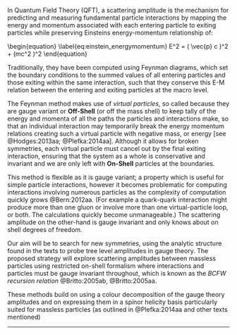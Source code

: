 <!-- Abstract -->
<!-- # General outline
* A definition of Scattering amplitudes
* How have they been calculated using Feynman diagrams
* (How do they relate to Gauge theory)
* Problem with current method of computation (using Feynman diagrams)
* difference between On-shell and Off-shell
* Aim: To find and produce generators using the 'On-Shell' methods.
Guage theories and spinnor matricies for Gluons and massless particles were
-->

<!-- Course page notes

Please submit a title and abstract of your project in a single 1-page PDF document.

The abstract should include a Purpose / Problem Statement, a description of your approach or methods used, as well as a description of your results (obtained or anticipated) and their expected impact on other researchers.

Undergraduate Research Conference Applications

This abstract could be developed into an application to participate in an undergraduate research conferences (e.g., the British Conference on Undergraduate Research, the IoP Conference of Astronomy and Physics Students).  Please discuss this with your project supervisor if you are interested in participating and submitting an abstract.  
-->



<!-- ## Scattering Amplitudes -->

In Quantum Field Theory (QFT), a scattering amplitude is the mechanism for predicting and measuring fundamental particle interactions by mapping the energy and momentum associated with each entering particle to exiting particles while preserving Einsteins energy-momentum relationship of:

\begin{equation}
  \label{eq:einstein_energymomentum}
  E^2 = ( \vec{p} c )^2 + (mc^2 )^2
\end{equation}

<!-- ## Feynman Diagrams -->
Traditionally, they have been computed using Feynman diagrams, which set the boundary conditions to the summed values of all entering particles and those exiting within the same interaction, such that they conserve this E-M relation between the entering and exiting particles at the macro level.

The Feynman method makes use of *virtual particles*, so called because they are gauge variant or **Off-Shell** (or off the mass shell) to keep tally of the energy and momenta of all the paths the particles and interactions make, so that an individual interaction may temporarily break the energy momentum relations creating such a virtual particle with negative mass, or energy [see @Hodges:2013aa; @Plefka:2014aa]. Although it allows for broken symmetries, each virtual particle must cancel out by the final exiting interaction, ensuring that the system as a whole is conservative and invariant and we are only left with **On-Shell** particles at the boundaries.

<!-- Graph that out and you get a parabolic surface for massive particles, and a cone for massless particles, like photons. This is known as the mass shell. The momentum of a real particle can be represented by a vector lying along the shells’ surface. The point is that real particles have momentum vectors that are on the shell – not inside it, but on it. -->

This method is flexible as it is gauge variant; a property which is useful for simple particle interactions, however it becomes problematic for computing interactions involving numerous particles as the complexity of computation quickly grows @Bern:2012aa. (For example a quark-quark interaction might produce more than one gluon or involve more than one virtual-particle loop, or both. The calculations quickly become unmanageable.)  The scattering amplitude on the other-hand is gauge invariant and only knows about on shell degrees of freedom.


Our aim will be to search for new symmetries, using the analytic structure found in the texts to probe tree level amplitudes in gauge theory. <!-- Loop level solutions will also be explored, and combined with the integral basis for one-loop Feynman integrals. --> The proposed strategy will explore scattering amplitudes between massless particles using restricted on-shell formalism where interactions and particles must be gauge invariant throughout, which is known as the *BCFW recursion relation* @Britto:2005ab, @Britto:2005aa.

These methods build on using a colour decomposition of the gauge theory amplitudes and on expressing them in a spinor helicity basis particularly suited for massless particles (as outlined in @Plefka:2014aa and other texts mentioned)



<!-- The New Method: -->
<!-- Thinking about the analytic structure of tree level amplitudes leads to novel on-shell recursion relations. They allow the analytic construction of tree-level amplitudes from atomistic three-point ones. -->
<!-- At loop level unitarity-based techniques, combined with the knowledge of an integral basis for one-loop Feynman integrals, may be used to construct loop amplitudes from tree- level amplitudes. In summary, all amplitudes follow from the on-shell three-point vertices, and no reference to the complicated form of the Lagrangian, gauge fixing terms and ghosts is necessary. -->


<!-- >We present new recursion relations for tree amplitudes in gauge theory that give very compact formulas. Our relations give any tree amplitude as a sum over terms constructed from products of two amplitudes of fewer particles multiplied by a Feynman propagator. -->

<!-- * Generalised Unitarity -->

<!--
## Outline:

The outline for the proposed project will take the following form:

@import "outline.md"
 -->
 
<!--
Original from Gabrielle
*   Elements of the Lorentz group
*   Four vectors
*   Spinors and transformations
*   Spinor helicity formalism (null vectors)
*   Little group and weights
*   Determination of three-point amplitudes of massless particles
*   Introduction to Feynman diagrams  - reproducing amplitudes for Yang-Mills theory
*   Three-point amplitudes and factorisation
*   BCFW recursion relations in Yang-Mills and Gravity
-->

---
